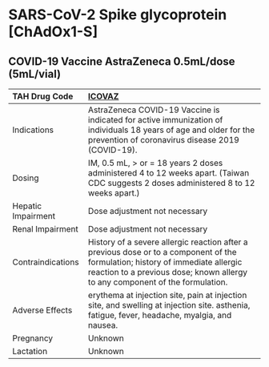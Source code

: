 # SARS-CoV-2 Spike glycoprotein [ChAdOx1-S]

## COVID-19 Vaccine AstraZeneca 0.5mL/dose (5mL/vial)

| TAH Drug Code      | [ICOVAZ](https://www.tahsda.org.tw/drugs/hissearch.php?drug_code=ICOVAZ)                                                                                                                                        |
|:-------------------|:----------------------------------------------------------------------------------------------------------------------------------------------------------------------------------------------------------------|
| Indications        | AstraZeneca COVID-19 Vaccine is indicated for active immunization of individuals 18 years of age and older for the prevention of coronavirus disease 2019 (COVID-19).                                           |
| Dosing             | IM, 0.5 mL, > or = 18 years 2 doses administered 4 to 12 weeks apart. (Taiwan CDC suggests 2 doses administered 8 to 12 weeks apart.)                                                                           |
| Hepatic Impairment | Dose adjustment not necessary                                                                                                                                                                                   |
| Renal Impairment   | Dose adjustment not necessary                                                                                                                                                                                   |
| Contraindications  | History of a severe allergic reaction after a previous dose or to a component of the formulation; history of immediate allergic reaction to a previous dose; known allergy to any component of the formulation. |
| Adverse Effects    | erythema at injection site, pain at injection site, and swelling at injection site. asthenia, fatigue, fever, headache, myalgia, and nausea.                                                                    |
| Pregnancy          | Unknown                                                                                                                                                                                                         |
| Lactation          | Unknown                                                                                                                                                                                                         |

